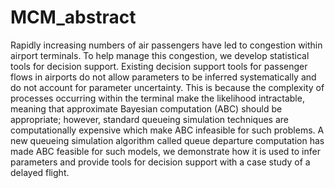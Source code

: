 # MCM_abstract

Rapidly increasing numbers of air passengers have led to congestion within airport terminals. To help manage this congestion, we develop statistical tools for decision support. Existing decision support tools for passenger flows in airports do not allow parameters to be inferred systematically and do not account for parameter uncertainty. This is because the complexity of processes occurring within the terminal make the likelihood intractable, meaning that approximate Bayesian computation (ABC) should be appropriate; however, standard queueing simulation techniques are computationally expensive which make ABC infeasible for such problems. A new queueing simulation algorithm called queue departure computation has made ABC feasible for such models, we demonstrate how it is used to infer parameters and provide tools for decision support with a case study of a delayed flight. 
